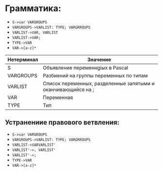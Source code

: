 # Грамматика:

* `S->var VARGROUPS`
* `VARGROUPS->VARLIST: TYPE; VARGRROUPS`
* `VARLIST->VAR, VARLIST`
* `VARLIST->VAR;`
* `TYPE->VAR`
* `VAR->[a-z]*`


Нетерминал    | Значение
------------- | -------------
S  | Объявление переменнgiых в Pascal
VARGROUPS | Разбиений на группы переменных по типам
VARLIST | Список переменных, разделенные запятыми и оканчивающийся на ;
VAR | Переменная
TYPE | Тип

## Устранениие правового ветвления:

* `S->var VARGROUPS`
* `VARGROUPS->VARLIST: TYPE; VARGRROUPS`
* `VARLIST->VARVARLIST'`
* `VARLIST'->, VARLIST'`
* `VARLIST'->;`
* `TYPE->VAR`
* `VAR->[a-z]*`
